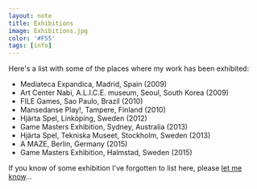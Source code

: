 ```yaml
---
layout: note
title: Exhibitions
image: Exhibitions.jpg
color: '#F55'
tags: [info]
---
```


Here's a list with some of the places where my work has been exhibited:

- Mediateca Expandica, Madrid, Spain (2009)
- Art Center Nabi, A.L.I.C.E. museum, Seoul, South Korea (2009)
- FILE Games, Sao Paulo, Brazil (2010)
- Mansedanse Play!, Tampere, Finland (2010)
- Hjärta Spel, Linköping, Sweden (2012)
- Game Masters Exhibition, Sydney, Australia (2013)
- Hjärta Spel, Tekniska Museet, Stockholm,  Sweden (2013)
- A MAZE, Berlin, Germany (2015)
- Game Masters Exhibition, Halmstad, Sweden (2015)

If you know of some exhibition I've forgotten to list here, please [let me know](/contact)...
